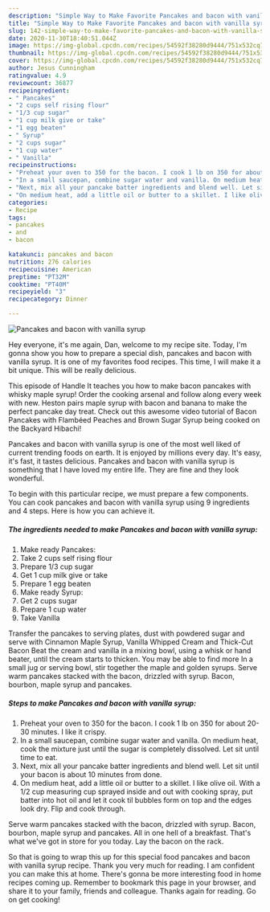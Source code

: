 ```yaml
---
description: "Simple Way to Make Favorite Pancakes and bacon with vanilla syrup"
title: "Simple Way to Make Favorite Pancakes and bacon with vanilla syrup"
slug: 142-simple-way-to-make-favorite-pancakes-and-bacon-with-vanilla-syrup
date: 2020-11-30T18:40:51.044Z
image: https://img-global.cpcdn.com/recipes/54592f38280d9444/751x532cq70/pancakes-and-bacon-with-vanilla-syrup-recipe-main-photo.jpg
thumbnail: https://img-global.cpcdn.com/recipes/54592f38280d9444/751x532cq70/pancakes-and-bacon-with-vanilla-syrup-recipe-main-photo.jpg
cover: https://img-global.cpcdn.com/recipes/54592f38280d9444/751x532cq70/pancakes-and-bacon-with-vanilla-syrup-recipe-main-photo.jpg
author: Jesus Cunningham
ratingvalue: 4.9
reviewcount: 36877
recipeingredient:
- " Pancakes"
- "2 cups self rising flour"
- "1/3 cup sugar"
- "1 cup milk give or take"
- "1 egg beaten"
- " Syrup"
- "2 cups sugar"
- "1 cup water"
- " Vanilla"
recipeinstructions:
- "Preheat your oven to 350 for the bacon. I cook 1 lb on 350 for about 20-30 minutes. I like it crispy."
- "In a small saucepan, combine sugar water and vanilla. On medium heat, cook the mixture just until the sugar is completely dissolved. Let sit until time to eat."
- "Next, mix all your pancake batter ingredients and blend well. Let sit until your bacon is about 10 minutes from done."
- "On medium heat, add a little oil or butter to a skillet. I like olive oil. With a 1/2 cup measuring cup sprayed inside and out with cooking spray, put batter into hot oil and let it cook til bubbles form on top and the edges look dry. Flip and cook through."
categories:
- Recipe
tags:
- pancakes
- and
- bacon

katakunci: pancakes and bacon 
nutrition: 276 calories
recipecuisine: American
preptime: "PT32M"
cooktime: "PT40M"
recipeyield: "3"
recipecategory: Dinner

---
```



![Pancakes and bacon with vanilla syrup](https://img-global.cpcdn.com/recipes/54592f38280d9444/751x532cq70/pancakes-and-bacon-with-vanilla-syrup-recipe-main-photo.jpg)

Hey everyone, it's me again, Dan, welcome to my recipe site. Today, I'm gonna show you how to prepare a special dish, pancakes and bacon with vanilla syrup. It is one of my favorites food recipes. This time, I will make it a bit unique. This will be really delicious.

This episode of Handle It teaches you how to make bacon pancakes with whisky maple syrup! Order the cooking arsenal and follow along every week with new. Heston pairs maple syrup with bacon and banana to make the perfect pancake day treat. Check out this awesome video tutorial of Bacon Pancakes with Flambéed Peaches and Brown Sugar Syrup being cooked on the Backyard Hibachi!

Pancakes and bacon with vanilla syrup is one of the most well liked of current trending foods on earth. It is enjoyed by millions every day. It's easy, it's fast, it tastes delicious. Pancakes and bacon with vanilla syrup is something that I have loved my entire life. They are fine and they look wonderful.


To begin with this particular recipe, we must prepare a few components. You can cook pancakes and bacon with vanilla syrup using 9 ingredients and 4 steps. Here is how you can achieve it.

<!--inarticleads1-->

##### The ingredients needed to make Pancakes and bacon with vanilla syrup:

1. Make ready  Pancakes:
1. Take 2 cups self rising flour
1. Prepare 1/3 cup sugar
1. Get 1 cup milk give or take
1. Prepare 1 egg beaten
1. Make ready  Syrup:
1. Get 2 cups sugar
1. Prepare 1 cup water
1. Take  Vanilla


Transfer the pancakes to serving plates, dust with powdered sugar and serve with Cinnamon Maple Syrup, Vanilla Whipped Cream and Thick-Cut Bacon Beat the cream and vanilla in a mixing bowl, using a whisk or hand beater, until the cream starts to thicken. You may be able to find more In a small jug or serving bowl, stir together the maple and golden syrups. Serve warm pancakes stacked with the bacon, drizzled with syrup. Bacon, bourbon, maple syrup and pancakes. 

<!--inarticleads2-->

##### Steps to make Pancakes and bacon with vanilla syrup:

1. Preheat your oven to 350 for the bacon. I cook 1 lb on 350 for about 20-30 minutes. I like it crispy.
1. In a small saucepan, combine sugar water and vanilla. On medium heat, cook the mixture just until the sugar is completely dissolved. Let sit until time to eat.
1. Next, mix all your pancake batter ingredients and blend well. Let sit until your bacon is about 10 minutes from done.
1. On medium heat, add a little oil or butter to a skillet. I like olive oil. With a 1/2 cup measuring cup sprayed inside and out with cooking spray, put batter into hot oil and let it cook til bubbles form on top and the edges look dry. Flip and cook through.


Serve warm pancakes stacked with the bacon, drizzled with syrup. Bacon, bourbon, maple syrup and pancakes. All in one hell of a breakfast. That&#39;s what we&#39;ve got in store for you today. Lay the bacon on the rack. 

So that is going to wrap this up for this special food pancakes and bacon with vanilla syrup recipe. Thank you very much for reading. I am confident you can make this at home. There's gonna be more interesting food in home recipes coming up. Remember to bookmark this page in your browser, and share it to your family, friends and colleague. Thanks again for reading. Go on get cooking!
